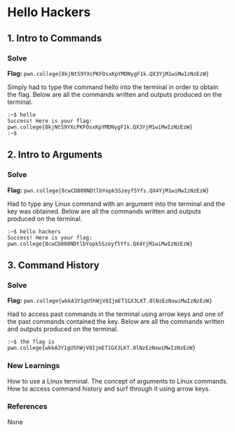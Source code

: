 # Hello Hackers

## 1. Intro to Commands

### Solve
**Flag:** `pwn.college{8kjNtS9YXcPKFOsxKpYMDNygF1k.QX3YjM1wiMwIzNzEzW}`

Simply had to type the command hello into the terminal in order to obtain the flag. Below are all the commands written and outputs produced on the terminal.
```
:~$ hello
Success! Here is your flag:
pwn.college{8kjNtS9YXcPKFOsxKpYMDNygF1k.QX3YjM1wiMwIzNzEzW}
:~$ 
```


## 2. Intro to Arguments

### Solve
**Flag:** `pwn.college{8cwCD808NDtlbYopkSSzeyf5Yfs.QX4YjM1wiMwIzNzEzW}`

Had to type any Linux command with an argument into the terminal and the key was obtained. Below are all the commands written and outputs produced on the terminal.

```
:~$ hello hackers
Success! Here is your flag:
pwn.college{8cwCD808NDtlbYopkSSzeyf5Yfs.QX4YjM1wiMwIzNzEzW}
```


## 3. Command History


### Solve
**Flag:** `pwn.college{wkkA3Y1gU5hWjV8IjmET1GX3LKT.0lNzEzNxwiMwIzNzEzW}`

Had to access past commands in the terminal using arrow keys and one of the past commands contained the key. Below are all the commands written and outputs produced on the terminal.

```
:~$ the flag is pwn.college{wkkA3Y1gU5hWjV8IjmET1GX3LKT.0lNzEzNxwiMwIzNzEzW}
```

### New Learnings
How to use a Linux terminal.
The concept of arguments to Linux commands.
How to access command history and surf through it using arrow keys.


### References 
None
